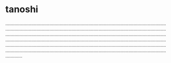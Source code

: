 # tanoshi
.....................................................................................................................................................................................................................................................................................................................................................................................................................................................................................................................................................................................................................................................................................................................................................................................